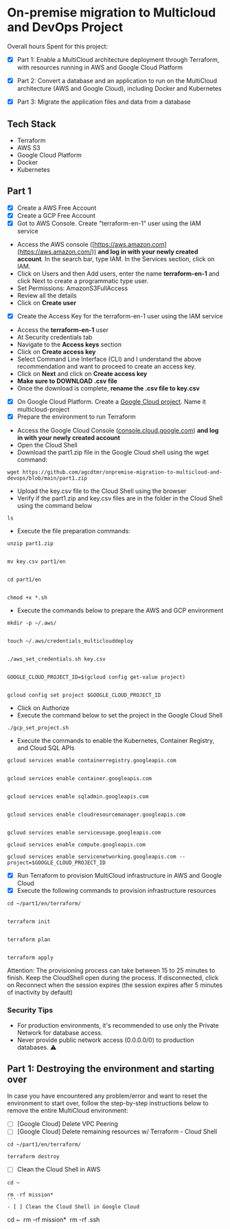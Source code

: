# On-premise migration to Multicloud and DevOps Project


Overall hours Spent for this project: 

- [x] Part 1: Enable a MultiCloud architecture deployment through Terraform, with resources running in AWS and Google ﻿Cloud Platform
- [x] Part 2: Convert a database and an application to run on the MultiCloud architecture (AWS ﻿and ﻿Google Cloud), including Docker and Kubernetes
- [x] Part 3: Migrate the application files and data from a database


## Tech Stack
- Terraform
- AWS S3
- Google ﻿Cloud Platform
- Docker
- Kubernetes


## Part 1

- [x] Create a AWS Free Account
- [x] Create a GCP Free Account
- [x] Got to AWS Console. Create "terraform-en-1" user using the IAM service
- Access the AWS console ([https://aws.amazon.com](https://aws.amazon.com/)) **and log in with your newly created account**. In the search bar, type IAM. In the Services section, click on IAM.
- Click on Users and then Add users, enter the name **terraform-en-1** and click Next to create a programmatic type user.
- Set Permissions: AmazonS3FullAccess
- Review all the details
- Click on **Create user**
- [x] Create the Access Key for the terraform-en-1 user using the IAM service
- Access the **terraform-en-1** user
- At Security credentials tab
- Navigate to the **Access keys** section
- Click on **Create access key**
- Select Command Line Interface (CLI) and I understand the above recommendation and want to proceed to create an access key.
- Click on **Next** and click on **Create access key**
- **Make sure to DOWNLOAD .csv file**
- Once the download is complete, **rename the .csv file to key.csv**
- [x] On Google ﻿Cloud Platform. Create a [Google Cloud project](https://developers.google.com/workspace/guides/create-project). Name it multicloud-project
- [x] Prepare the environment to run Terraform
- Access the Google Cloud Console ([console.cloud.google.com](http://console.cloud.google.com/)) **and log in with your newly created account**
- Open the Cloud Shell
- Download the part1.zip file in the Google Cloud shell using the wget command:
```
wget https://github.com/agcdtmr/onpremise-migration-to-multicloud-and-devops/blob/main/part1.zip
```
- Upload the key.csv file to the Cloud Shell using the browser
- Verify if the part1.zip and key.csv files are in the folder in the Cloud Shell using the command below
```
ls
```
- Execute the file preparation commands:
```
unzip part1.zip

​
mv key.csv part1/en

​
cd part1/en

​
chmod +x *.sh
```
- Execute the commands below to prepare the AWS and GCP environment
```
mkdir -p ~/.aws/

​
touch ~/.aws/credentials_multiclouddeploy

​
./aws_set_credentials.sh key.csv

​
GOOGLE_CLOUD_PROJECT_ID=$(gcloud config get-value project)

​
gcloud config set project $GOOGLE_CLOUD_PROJECT_ID
```
- Click on Authorize
- Execute the command below to set the project in the Google Cloud Shell
```
./gcp_set_project.sh
```
- Execute the commands to enable the Kubernetes, Container Registry, and Cloud SQL APIs
```
gcloud services enable containerregistry.googleapis.com

​
gcloud services enable container.googleapis.com

​
gcloud services enable sqladmin.googleapis.com

​
gcloud services enable cloudresourcemanager.googleapis.com

​
gcloud services enable serviceusage.googleapis.com
​
gcloud services enable compute.googleapis.com
​
gcloud services enable servicenetworking.googleapis.com --project=$GOOGLE_CLOUD_PROJECT_ID
```
- [x] Run Terraform to provision MultiCloud infrastructure in AWS and Google Cloud
- [x] Execute the following commands to provision infrastructure resources
```
cd ~/part1/en/terraform/

​
terraform init

​
terraform plan

​
terraform apply
```

Attention: The provisioning process can take between 15 to 25 minutes to finish. Keep the CloudShell open during the process. If disconnected, click on Reconnect when the session expires (the session expires after 5 minutes of inactivity by default)

### Security Tips

- For production environments, it's recommended to use only the Private Network for database access.
- Never provide public network access (0.0.0.0/0) to production databases. ⚠️

## Part 1: Destroying the environment and starting over

In case you have encountered any problem/error and want to reset the environment to start over, follow the step-by-step instructions below to remove the entire MultiCloud environment:

- [ ] [Google Cloud] Delete VPC Peering
- [ ] [Google Cloud] Delete remaining resources w/ Terraform - Cloud Shell
```
cd ~/part1/en/terraform/
​
terraform destroy
```
- [ ] Clean the Cloud Shell in AWS
```
cd ~
​
rm -rf mission*
​```
- [ ] Clean the Cloud Shell in Google Cloud
```
cd ~
​
rm -rf mission*
​
rm -rf .ssh
```
